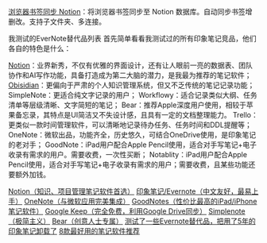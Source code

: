 [浏览器书签同步 Notion](https://www.bookmarkstonotion.com/)：将浏览器书签同步至 Notion 数据库。自动同步书签增删改。支持子文件夹、多连接。

我测试的EverNote替代品列表
首先简单看看我测试过的所有印象笔记竞品，他们各自的特色是什么：

[Notion](https://notion.grsm.io/5sz8u53s4q1v)：业界新秀，不仅有优雅的界面设计，还有让人眼前一亮的数据表、团队协作和AI写作功能，具备打造成为第二大脑的潜力，是我最为推荐的笔记软件；
[Obisidian](https://obsidian.md/)：更偏向于严肃的个人知识管理系统，但又不乏传统的笔记记录功能；
SimpleNote：更适合纯文字记录的用户；
Workflowy：适合记录类似大纲、任务清单等层级清晰、文字简短的笔记；
Bear：推荐Apple深度用户使用，相较于苹果备忘录，其特点是UI简洁又不失设计感，且具有一定的文档整理能力。
Trello：更类似一款时间管理软件，可以清晰地记录待办任务、任务时间和DDL提醒等；
OneNote：微软出品，功能齐全，历史悠久，可结合OneDrive使用，是印象笔记的老对手；
GoodNote：iPad用户配合Apple Pencil使用，适合对手写笔记+电子收录有需求的用户。需要收费，一次性买断；
Notablity：iPad用户配合Apple Pencil使用，适合对手写笔记+电子收录有需求的用户；需要收费，且某些功能还要额外加钱。

[Notion（知识、项目管理笔记软件首选）](https://techbiji.com/%e6%9c%80%e5%a5%bd%e7%94%a8%e7%9a%84%e7%ac%94%e8%ae%b0%e8%bd%af%e4%bb%b6%e6%8e%a8%e8%8d%90/#elementor-toc__heading-anchor-2)
[印象笔记/Evernote（中文友好，最易上手）](https://techbiji.com/%e6%9c%80%e5%a5%bd%e7%94%a8%e7%9a%84%e7%ac%94%e8%ae%b0%e8%bd%af%e4%bb%b6%e6%8e%a8%e8%8d%90/#elementor-toc__heading-anchor-3)
[OneNote（与微软应用完美集成）](https://techbiji.com/%e6%9c%80%e5%a5%bd%e7%94%a8%e7%9a%84%e7%ac%94%e8%ae%b0%e8%bd%af%e4%bb%b6%e6%8e%a8%e8%8d%90/#elementor-toc__heading-anchor-4)
[GoodNotes（性价比最高的iPad/iPhone笔记软件）](https://techbiji.com/%e6%9c%80%e5%a5%bd%e7%94%a8%e7%9a%84%e7%ac%94%e8%ae%b0%e8%bd%af%e4%bb%b6%e6%8e%a8%e8%8d%90/#elementor-toc__heading-anchor-5)
[Google Keep（完全免费，利用Google Drive同步）](https://techbiji.com/%e6%9c%80%e5%a5%bd%e7%94%a8%e7%9a%84%e7%ac%94%e8%ae%b0%e8%bd%af%e4%bb%b6%e6%8e%a8%e8%8d%90/#elementor-toc__heading-anchor-6)
[Simplenote（极简主义）](https://techbiji.com/%e6%9c%80%e5%a5%bd%e7%94%a8%e7%9a%84%e7%ac%94%e8%ae%b0%e8%bd%af%e4%bb%b6%e6%8e%a8%e8%8d%90/#elementor-toc__heading-anchor-7)
[Bear（创意人士专属）](https://techbiji.com/%e6%9c%80%e5%a5%bd%e7%94%a8%e7%9a%84%e7%ac%94%e8%ae%b0%e8%bd%af%e4%bb%b6%e6%8e%a8%e8%8d%90/#elementor-toc__heading-anchor-8)
[测试了一些Evernote替代品，把用了5年的印象笔记卸载了](https://techbiji.com/evernote%e6%9b%bf%e4%bb%a3%e5%93%81/)
[8款最好用的笔记软件推荐](https://techbiji.com/%e6%9c%80%e5%a5%bd%e7%94%a8%e7%9a%84%e7%ac%94%e8%ae%b0%e8%bd%af%e4%bb%b6%e6%8e%a8%e8%8d%90/)